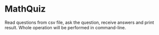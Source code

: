 # MathQuiz
Read questions from csv file, ask the question, receive answers and print result. Whole operation will be performed in command-line.
